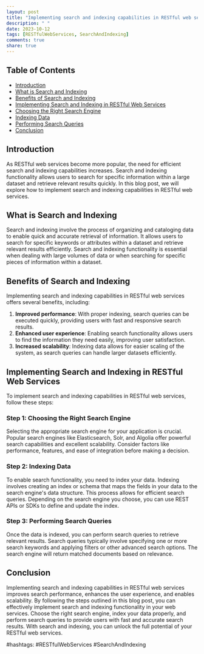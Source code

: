 ```yaml
---
layout: post
title: "Implementing search and indexing capabilities in RESTful web services"
description: " "
date: 2023-10-12
tags: [RESTfulWebServices, SearchAndIndexing]
comments: true
share: true
---
```


## Table of Contents

- [Introduction](#introduction)
- [What is Search and Indexing](#what-is-search-and-indexing)
- [Benefits of Search and Indexing](#benefits-of-search-and-indexing)
- [Implementing Search and Indexing in RESTful Web Services](#implementing-search-and-indexing-in-restful-web-services)
- [Choosing the Right Search Engine](#choosing-the-right-search-engine)
- [Indexing Data](#indexing-data)
- [Performing Search Queries](#performing-search-queries)
- [Conclusion](#conclusion)

## Introduction

As RESTful web services become more popular, the need for efficient search and indexing capabilities increases. Search and indexing functionality allows users to search for specific information within a large dataset and retrieve relevant results quickly. In this blog post, we will explore how to implement search and indexing capabilities in RESTful web services.

## What is Search and Indexing

Search and indexing involve the process of organizing and cataloging data to enable quick and accurate retrieval of information. It allows users to search for specific keywords or attributes within a dataset and retrieve relevant results efficiently. Search and indexing functionality is essential when dealing with large volumes of data or when searching for specific pieces of information within a dataset.

## Benefits of Search and Indexing

Implementing search and indexing capabilities in RESTful web services offers several benefits, including:

1. **Improved performance**: With proper indexing, search queries can be executed quickly, providing users with fast and responsive search results.
2. **Enhanced user experience**: Enabling search functionality allows users to find the information they need easily, improving user satisfaction.
3. **Increased scalability**: Indexing data allows for easier scaling of the system, as search queries can handle larger datasets efficiently.

## Implementing Search and Indexing in RESTful Web Services

To implement search and indexing capabilities in RESTful web services, follow these steps:

### Step 1: Choosing the Right Search Engine

Selecting the appropriate search engine for your application is crucial. Popular search engines like Elasticsearch, Solr, and Algolia offer powerful search capabilities and excellent scalability. Consider factors like performance, features, and ease of integration before making a decision.

### Step 2: Indexing Data

To enable search functionality, you need to index your data. Indexing involves creating an index or schema that maps the fields in your data to the search engine's data structure. This process allows for efficient search queries. Depending on the search engine you choose, you can use REST APIs or SDKs to define and update the index.

### Step 3: Performing Search Queries

Once the data is indexed, you can perform search queries to retrieve relevant results. Search queries typically involve specifying one or more search keywords and applying filters or other advanced search options. The search engine will return matched documents based on relevance.

## Conclusion

Implementing search and indexing capabilities in RESTful web services improves search performance, enhances the user experience, and enables scalability. By following the steps outlined in this blog post, you can effectively implement search and indexing functionality in your web services. Choose the right search engine, index your data properly, and perform search queries to provide users with fast and accurate search results. With search and indexing, you can unlock the full potential of your RESTful web services.

#hashtags: #RESTfulWebServices #SearchAndIndexing
